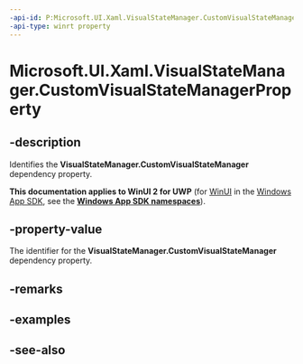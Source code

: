 ```yaml
---
-api-id: P:Microsoft.UI.Xaml.VisualStateManager.CustomVisualStateManagerProperty
-api-type: winrt property
---
```


<!-- Property syntax
public Windows.UI.Xaml.DependencyProperty CustomVisualStateManagerProperty { get; }
-->

# Microsoft.UI.Xaml.VisualStateManager.CustomVisualStateManagerProperty

## -description
Identifies the **VisualStateManager.CustomVisualStateManager** dependency property.

**This documentation applies to WinUI 2 for UWP** (for [WinUI](/windows/apps/winui/winui3/) in the [Windows App SDK](/windows/apps/windows-app-sdk/), see the **[Windows App SDK namespaces](/windows/windows-app-sdk/api/winrt/)**).

## -property-value
The identifier for the **VisualStateManager.CustomVisualStateManager** dependency property.

## -remarks

## -examples

## -see-also
